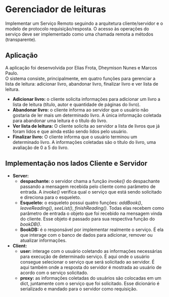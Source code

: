 # Gerenciador de leituras
Implementar um Serviço Remoto seguindo a arquitetura cliente/servidor e o modelo de protocolo requisição/resposta. O acesso às operações do serviço deve ser implementado como uma chamada remota a métodos (transparente).

## Aplicação
A aplicação foi desenvolvida por Elias Frota, Dheymison Nunes e Marcos Paulo. <br>
O sistema consiste, principalmente, em quatro funções para gerenciar a
lista de leitura: adicionar livro, abandonar livro, finalizar livro e ver lista de
leitura. <br>
<ul>
  <li>
  <strong>Adicionar livro:</strong> o cliente solicita informações para adicionar um
  livro a lista de leitura (título, autor e quantidade de páginas do
  livro).
  </li>
  <li>
  <strong>Abandonar livro:</strong> o cliente informa ao servidor que o usuário não
  gostaria de ler mais um determinado livro. A única informação
  coletada para abandonar uma leitura é o título do livro.
  </li>
  <li>
  <strong>Ver lista de leitura:</strong> O cliente solicita ao servidor a lista de livros
  que já foram lidos e que ainda estão sendo lidos pelo usuário.
  </li>
  <li>
  <strong>Finalizar livro:</strong> O cliente informa que o usuário terminou um
  determinado livro. A informações coletadas são o título do livro,
  uma avaliação de 0 a 5 do livro.
  </li>
</ul>

## Implementação nos lados Cliente e Servidor

<ul>
  <li>
    <strong>Server:</strong>
    <ul>
      <li>
        <strong>despachante:</strong> o servidor chama a função <em>invoke()</em> do
        despachante passando a mensagem recebida pelo cliente
        como parâmetro de entrada. A <em>invoke()</em> verifica qual o
        serviço que está sendo solicitado e direciona para o
        esqueleto.
      </li>
      <li>
        <strong>Esqueleto:</strong> o esqueleto possui quatro funções: <em>addBook()</em>,
        <em>leaveReading()</em>, <em>seeList()</em>, <em>finishReading()</em>. Todas elas
        recebem como parâmetro de entrada o objeto que foi
        recebido na mensagem vinda do cliente. Esse objeto é
        passado para sua respectiva função do <em>bookDB()</em>.
      </li>
      <li>
        <strong>BookDB:</strong> é o responsável por implementar realmente o
        serviço. É ela que interage com o banco de dados para
        adicionar, remover ou atualizar informações.
      </li>
    </ul>
  </li>
  <li>
    <strong>Client:</strong>
    <ul>
      <li>
        <strong>user:</strong> interage com o usuário coletando as informações
        necessárias para execução de determinado serviço. É aqui
        onde o usuário consegue selecionar o serviço que será
        solicitado ao servidor. É aqui também onde a resposta do
        servidor é mostrada ao usuário de acordo com o serviço
        solicitado.
      </li>
      <li>
        <strong>proxy:</strong> as informações coletadas do usuários são colocadas
        em um dict, juntamente com o serviço que foi solicitado. Esse dicionário é serializado e mandado para o servidor
        como requisição.
      </li>
    </ul>
  </li>
</ul>
